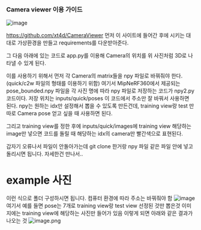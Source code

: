 ### Camera viewer 이용 가이드 ###
![image](https://github.com/user-attachments/assets/cffb3cb2-dcd9-44c8-b20e-1845457754de)

https://github.com/xt4d/CameraViewer 먼저 이 사이트에 들어간 후에 시키는 대대로 가상환경을 만들고 requirements를 다운받아준다.

그 다음 아래에 있는 코드로 app.py를 이용해 Camera의 위치를 위 사진처럼 3D로 나타낼 수 있게 된다.

이를 사용하기 위해서 먼저 각 Camera의 matrix들을 npy 파일로 바꿔줘야 한다. (quick/c2w 파일의 형태를 이용하기 위함)
여기서 MipNeRF360에서 제공되는 pose_bounded.npy 파일을 각 사진 명에 따라 npy 파일로 저장하는 코드가 npy2.py 코드이다. 
저장 위치는 inputs/quick/poses
이 코드에서 주소만 잘 바꿔서 사용하면 된다. 
npy는 원하는 idx만 설정해서 뽑을 수 있도록 만든건데, training view랑 test 만 따로 Camera pose 얻고 싶을 때 사용하면 된다.

그리고 training view를 정한 후에 inputs/quick/images에 training view 해당하는 image만 넣으면 코드를 돌릴 때 해당하는 idx의 camera만 빨간색으로 표현된다.

갑자기 오류나서 파일이 안돌아가는데 git clone 한거랑 npy 파일 같은 파일 안에 넣고 돌리시면 됩니다. 자세한건 만나서..
# example 사진 
이런 식으로 폴더 구성하시면 됩니다. 컴퓨터 환경에 따라 주소는 바꿔줘야 함
![image](https://github.com/user-attachments/assets/c0152700-f842-46d7-9ac4-98e7ec9e0108)
여기서 예를 들면 pose는 7개로 training view랑 test view 선정된 것만 뽑은것
이미지에는 training view에 해당하는 사진만 들어가 있음 이렇게 되면 아래와 같은 결과가 나오는 것
![image.png](https://prod-files-secure.s3.us-west-2.amazonaws.com/10b29e5a-cf64-4614-a62c-0e052d796e74/507c0844-a31f-4f18-81bc-2292a8c67f00/image.png)
